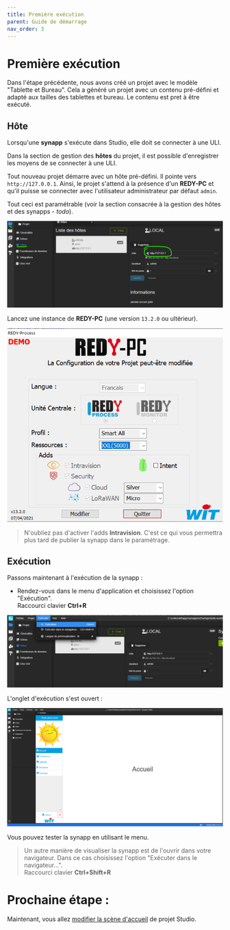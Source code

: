 ```yaml
---
title: Première exécution
parent: Guide de démarrage
nav_order: 3
---
```


# Première exécution

Dans l'étape précédente, nous avons créé un projet avec le modèle "Tablette et Bureau". Cela a généré un projet avec un contenu pré-défini et adapté aux tailles des tablettes et bureau.
Le contenu est pret à être exécuté.

## Hôte

Lorsqu'une **synapp** s'exécute dans Studio, elle doit se connecter à une ULI.

Dans la section de gestion des **hôtes** du projet, il est possible d'enregistrer les moyens de se connecter à une ULI.

Tout nouveau projet démarre avec un hôte pré-défini. Il pointe vers `http://127.0.0.1`. Ainsi, le projet s'attend à la présence d'un **REDY-PC** et qu'il puisse se connecter avec l'utilisateur administrateur par défaut `admin`.

Tout ceci est paramétrable (voir la section consacrée à la gestion des hôtes et des synapps - *todo*).

![SynApps](../assets/first-run-01.png)

Lancez une instance de **REDY-PC** (une version `13.2.0` ou ultérieur).

![SynApps](../assets/first-run-02.png)

> N'oubliez pas d'activer l'adds **Intravision**. C'est ce qui vous permettra plus tard de publier la synapp dans le paramétrage.

## Exécution

Passons maintenant à l'exécution de la synapp :
 - Rendez-vous dans le menu d'application et choisissez l'option "Exécution". <br>Raccourci clavier **Ctrl+R**

![SynApps](../assets/first-run-03.png)

L'onglet d'exécution s'est ouvert :

![SynApps](../assets/first-run-04.png)

Vous pouvez tester la synapp en utilisant le menu.

> Un autre manière de visualiser la synapp est de l'ouvrir dans votre navigateur.
Dans ce cas choisissez l'option "Exécuter dans le navigateur...". <br>Raccourci clavier **Ctrl+Shift+R**

# Prochaine étape :
Maintenant, vous allez [modifier la scène d'accueil](./modif-01) de projet Studio.
